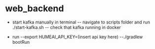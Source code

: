 # web_backend

- start kafka manually in terminal
-- navigate to scripts folder and run ./start-kafka.sh
-- check that kafka running in docker

- run
--export HUMEAI_API_KEY=(insert api key here)
--./gradlew bootRun